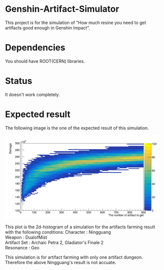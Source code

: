 # Genshin-Artifact-Simulator
This project is for the simulation of "How much resine you need to get artifacts good enough in Genshin Impact".

# Dependencies
You should have ROOT(CERN) libraries.

# Status
It doesn't work completely.

# Expected result
The following image is the one of the expected result of this simulation.

![plot](./save/Ningguang_DustofMist_600.png)

This plot is the 2d-histogram of a simulation for the artifacts farming result with the following conditions:
Character : Ningguang  
Weapon : DualofMist  
Artifact Set : Archaic Petra 2, Gladiator's Finale 2  
Resonance : Geo  

This simulation is for artifact farming with only one artifact dungeon. Therefore the above Ningguang's result is not accuate.
